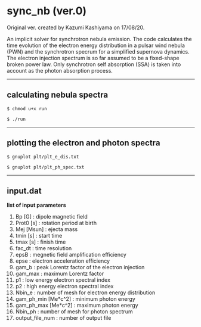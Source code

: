 # sync_nb (ver.0)
  
Original ver. created by Kazumi Kashiyama on 17/08/20.

An implicit solver for synchrotron nebula emission. The code calculates the time evolution of the electron energy distribution in a pulsar wind nebula (PWN) and the synchrotron specrum for a simplified supernova dynamics. The electron injection spectrum is so far assumed to be a fixed-shape broken power law. Only synchrotron self absorption (SSA) is taken into account as the photon absorption process.


---
## calculating nebula spectra

`$ chmod u+x run`

`$ ./run`

---

## plotting the electron and photon spectra

`$ gnuplot plt/plt_e_dis.txt`

`$ gnuplot plt/plt_ph_spec.txt`

---

## input.dat
**list of input parameters**
1. Bp [G] : dipole magnetic field 
2. Prot0 [s] : rotation period at birth
3. Mej [Msun] : ejecta mass 
4. tmin [s] : start time
5. tmax [s] : finish time
6. fac_dt : time resolution
7. epsB : megnetic field amplification efficiency
8. epse : electron acceleration efficiency
9. gam_b : peak Lorentz factor of the electron injection
10. gam_max : maximum Lorentz factor 
11. p1 : low energy electron spectral index
12. p2 : high energy electron spectral index
13. Nbin_e : number of mesh for electron energy distribution
14. gam_ph_min [Me*c^2] : minimum photon energy
15. gam_ph_max [Me*c^2] : maximum photon energy
16. Nbin_ph : number of mesh for photon spectrum
17. output_file_num : number of output file

